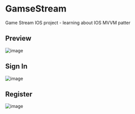 # GamseStream
Game Stream IOS project - learning about IOS MVVM patter

## Preview

![image](https://drive.google.com/uc?export=view&id=16QEmgrdXVTEvvHJqtaGKph341Ac3kHgZ)

## Sign In

![image](https://drive.google.com/uc?export=view&id=1TYqk5dLQmfqZKktgT9fUJ7SrRR8mAVeT)


## Register

![image](https://drive.google.com/uc?export=view&id=1NA1Dr4ub1efDHe_lA3mXXGYflfuiK86V)
